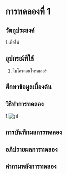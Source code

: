 # การทดลองที่ 1

## วัตถุประสงค์
1.เพื่อให้

## อุปกรณ์ที่ใช้
1. ไมโครคอนโทรลเลอร์

## ศึกษาข้อมูลเบื้องต้น


## วิธีทำการทดลอง
1.![รูป](https://media.discordapp.net/attachments/689016561062772789/823942271770165318/2020-06-20_2.png?width=1191&height=670)


## การบันทึกผลการทดลอง


## อภิปรายผลการทดลอง

## คำถามหลังการทดลอง


